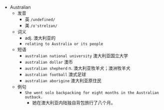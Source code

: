 - Australian
  - 发音
    - 英 `/undefined/`
    - 美 `/ɑ'strelɪən/`
  - 词义
    - adj. 澳大利亚的
    - `relating to Australia or its people`
  - 短语
    - `australian national university` 澳大利亚国立大学 
    - `australian dollar` 澳币 
    - `australian shepherd` n. 澳大利亚牧羊犬；澳洲牧羊犬 
    - `australian football` 澳式足球 
    - `australian aborigine` 澳大利亚原住民 
  - 例句
    - `She went solo backpacking for eight months in the Australian outback.`
      - 她在澳大利亚内陆独自背包旅行了八个月。

